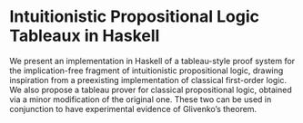 # Intuitionistic Propositional Logic Tableaux in Haskell

We present an implementation in Haskell of a tableau-style proof system for the
implication-free fragment of intuitionistic propositional logic, drawing inspiration from a
preexisting implementation of classical first-order logic. We also propose
a tableau prover for classical propositional logic, obtained via a minor modification of
the original one. These two can be used in conjunction to have experimental evidence of
Glivenko’s theorem.
